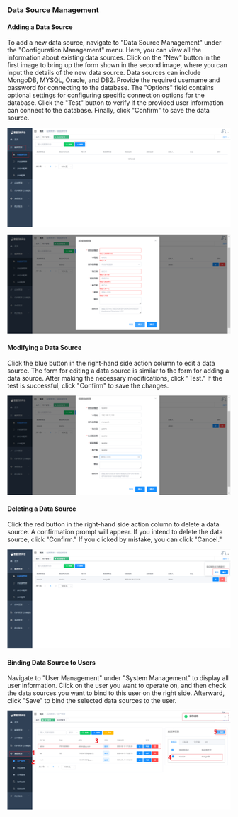 ### Data Source Management

#### Adding a Data Source

To add a new data source, navigate to "Data Source Management" under the "Configuration Management" menu. Here, you can view all the information about existing data sources. Click on the "New" button in the first image to bring up the form shown in the second image, where you can input the details of the new data source. Data sources can include MongoDB, MYSQL, Oracle, and DB2. Provide the required username and password for connecting to the database. The "Options" field contains optional settings for configuring specific connection options for the database. Click the "Test" button to verify if the provided user information can connect to the database. Finally, click "Confirm" to save the data source.

![image-20230619170823978](../../../images/whaleal-data/image-20230619170823978.png)

![image-20230619171346159](../../../images/whaleal-data/image-20230619171346159.png)

#### Modifying a Data Source

Click the blue button in the right-hand side action column to edit a data source. The form for editing a data source is similar to the form for adding a data source. After making the necessary modifications, click "Test." If the test is successful, click "Confirm" to save the changes.

![image-20230619171443926](../../../images/whaleal-data/image-20230619171443926.png)

#### Deleting a Data Source

Click the red button in the right-hand side action column to delete a data source. A confirmation prompt will appear. If you intend to delete the data source, click "Confirm." If you clicked by mistake, you can click "Cancel."

![image-20230619171652736](../../../images/whaleal-data/image-20230619171652736.png)

#### Binding Data Source to Users

Navigate to "User Management" under "System Management" to display all user information. Click on the user you want to operate on, and then check the data sources you want to bind to this user on the right side. Afterward, click "Save" to bind the selected data sources to the user.

![image-20230619171903840](../../../images/whaleal-data/image-20230619171903840.png)
